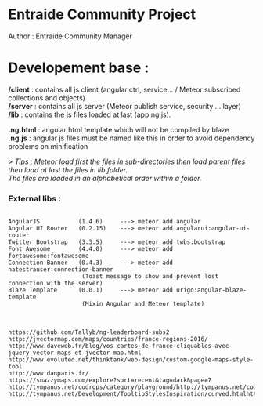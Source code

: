 # Entraide Community Project

Author : Entraide Community Manager

# Developement base :

**/client** : contains all js client (angular ctrl, service... / Meteor subscribed collections and objects)<br>
**/server** : contains all js server (Meteor publish service, security ... layer)<br>
**/lib**    : contains the js files loaded at last (app.ng.js).<br>

**.ng.html** : angular html template which will not be compiled by blaze <br>
**.ng.js**   : angular js files must be named like this in order to avoid dependency problems on minification


<em>
> Tips : Meteor load first the files in sub-directories then load parent files then load at last the files in lib folder. <br>
The files are loaded in an alphabetical order within a folder.
</em>


### External libs :
<pre>
<code>
AngularJS           (1.4.6)     ---> meteor add angular
Angular UI Router   (0.2.15)    ---> meteor add angularui:angular-ui-router
Twitter Bootstrap   (3.3.5)     ---> meteor add twbs:bootstrap
Font Awesome        (4.4.0)     ---> meteor add fortawesome:fontawesome
Connection Banner   (0.4.3)     ---> meteor add natestrauser:connection-banner      
				     (Toast message to show and prevent lost connection with the server)
Blaze Template      (0.0.1)  	---> meteor add urigo:angular-blaze-template       
				     (Mixin Angular and Meteor template)
</code>
</pre>


<pre><code>
https://github.com/Tallyb/ng-leaderboard-subs2
http://jvectormap.com/maps/countries/france-regions-2016/
http://www.daveweb.fr/blog/vos-cartes-de-france-cliquables-avec-jquery-vector-maps-et-jvector-map.html
http://www.evoluted.net/thinktank/web-design/custom-google-maps-style-tool
http://www.danparis.fr/
https://snazzymaps.com/explore?sort=recent&tag=dark&page=7
http://tympanus.net/codrops/category/playground/http://tympanus.net/codrops/category/playground/
http://tympanus.net/Development/TooltipStylesInspiration/curved.htmlhttp://tympanus.net/Development/TooltipStylesInspiration/curved.html
</pre></code>
